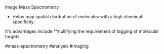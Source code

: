 Image Mass Spectrometry

- Helps map spatial disribution of molecules with a high chemical specificity.

It's advantages include **nullifying the requirement of tagging of molecular targets

#mass-spectrometry #analysis #imaging